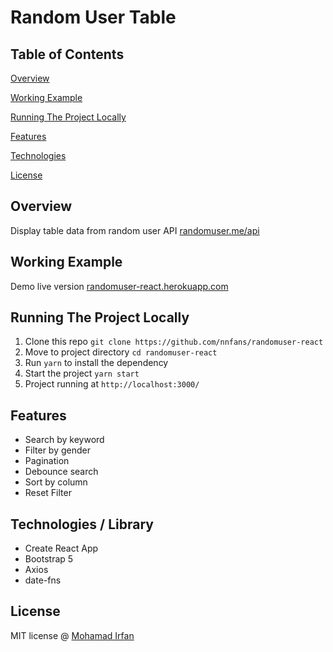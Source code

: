 # Random User Table

## Table of Contents

[Overview](#overview)

[Working Example](#working-example)

[Running The Project Locally](#running-the-project-locally)

[Features](#features)

[Technologies](#technologies)

[License](#license)

## Overview

Display table data from random user API [randomuser.me/api](https://randomuser.me/api/)

## Working Example

Demo live version [randomuser-react.herokuapp.com](https://randomuser-react.herokuapp.com/)

## Running The Project Locally

1. Clone this repo `git clone https://github.com/nnfans/randomuser-react`
2. Move to project directory `cd randomuser-react`
3. Run `yarn` to install the dependency
4. Start the project `yarn start`
5. Project running at `http://localhost:3000/`

## Features

- Search by keyword
- Filter by gender
- Pagination
- Debounce search
- Sort by column
- Reset Filter

## Technologies / Library

- Create React App
- Bootstrap 5
- Axios
- date-fns

## License

MIT license @ [Mohamad Irfan](https://github.com/nnfans)
